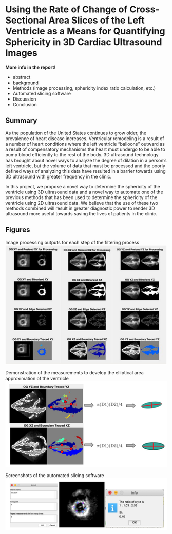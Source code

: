 # Using the Rate of Change of Cross-Sectional Area Slices of the Left Ventricle as a Means for Quantifying Sphericity in 3D Cardiac Ultrasound Images

**More info in the report!**
- abstract
- background
- Methods (image processing, sphericity index ratio calculation, etc.)
- Automated slicing software
- Discussion
- Conclusion

## Summary
As the population of the United States continues to grow older, the prevalence of heart disease increases. Ventricular remodeling is a result of a number of heart conditions where the left ventricle “balloons” outward as a result of compensatory mechanisms the heart must undergo to be able to pump blood efficiently to the rest of the body. 3D ultrasound technology has brought about novel ways to analyze the degree of dilation in a person’s left ventricle, but the volume of data that must be processed and the poorly defined ways of analyzing this data have resulted in a barrier towards using 3D ultrasound with greater frequency in the clinic.

In this project, we propose a novel way to determine the sphericity of the ventricle using 3D ultrasound data and a novel way to automate one of the previous methods that has been used to determine the sphericity of the ventricle using 2D ultrasound data. We believe that the use of these two methods combined will result in greater diagnostic power to render 3D ultrasound more useful towards saving the lives of patients in the clinic.

## Figures

Image processing outputs for each step of the filtering process
![image_processing](figures/image_processing.png)

Demonstration of the measurements to develop the elliptical area approximation of the ventricle
![demo_measurements](figures/demo_measurements.png)

Screenshots of the automated slicing software
![automated_software](figures/software.png)

